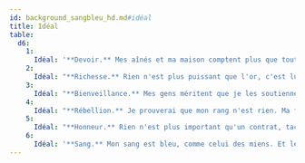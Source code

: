 ```yaml
---
id: background_sangbleu_hd.md#idéal
title: Idéal
table:
  d6:
    1:
      Idéal: '**Devoir.** Mes aînés et ma maison comptent plus que tout, et je leur dois respect et obéissance. (Loyal)'
    2:
      Idéal: "**Richesse.** Rien n'est plus puissant que l'or, c'est lui qui maintient mon pouvoir et je ne reculerai devant rien pour l'amasser. (Mauvais)"
    3:
      Idéal: "**Bienveillance.** Mes gens méritent que je les soutienne et les protège. C'est le sens premier de mon rang. (Bon)"
    4:
      Idéal: "**Rébellion.** Je prouverai que mon rang n'est rien. Ma famille comprendra que seuls les actes comptent. (Chaotique)"
    5:
      Idéal: "**Honneur.** Rien n'est plus important qu'un contrat, tacite ou écrit. Je respecte mes engagements, il en va de mon honneur. (Loyal)"
    6:
      Idéal: '**Sang.** Mon sang est bleu, comme celui des miens. Et le sang passe avant tout. (Tous)'
---
```


